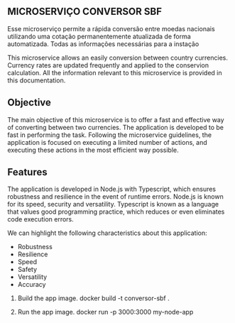 ## MICROSERVIÇO CONVERSOR SBF

Esse microserviço permite a rápida conversão entre moedas nacionais utilizando uma cotação permanentemente atualizada de forma automatizada. Todas as informações necessárias para a instação

This microservice allows an easily conversion between country currencies. Currency rates are updated frequently and applied to the conservion calculation. All the information relevant to 
this microservice is provided in this documentation. 

## Objective

The main objective of this microservice is to offer a fast and effective way of converting between two currencies. The application is developed to be fast in performing the task. Following the microservice guidelines, the application is focused on executing a limited number of actions, and executing these actions in the most efficient way possible.

## Features

The application is developed in Node.js with Typescript, which ensures robustness and resilience in the event of runtime errors. Node.js is known for its speed, security and versatility. Typescript is known as a language that values good programming practice, which reduces or even eliminates code execution errors.

We can highlight the following characteristics about this application:

* Robustness
* Resilience
* Speed
* Safety
* Versatility
* Accuracy

1) Build the app image.
docker build -t conversor-sbf .

2) Run the app image.
docker run -p 3000:3000 my-node-app


